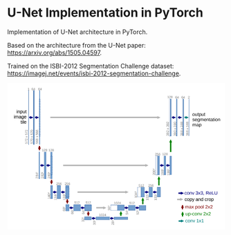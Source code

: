 # U-Net Implementation in PyTorch
Implementation of U-Net architecture in PyTorch.

Based on the architecture from the U-Net paper: https://arxiv.org/abs/1505.04597.

Trained on the ISBI-2012 Segmentation Challenge dataset: https://imagej.net/events/isbi-2012-segmentation-challenge.

![unet](./u-net-architecture.png)
